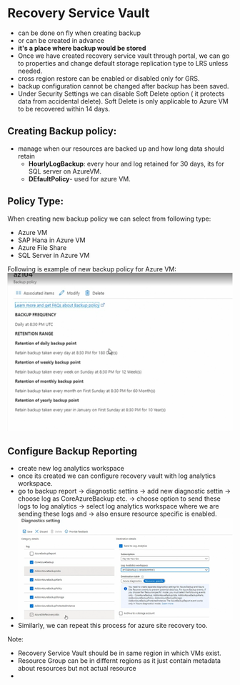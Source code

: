 
# Recovery Service Vault

- can be done on fly when creating backup 
- or can be created in advance 
- **it's a place where backup would be stored**
- Once we have created recovery service vault through portal, we can go to properties and change default storage replication type to LRS unless needed. 
- cross region restore can be enabled or disabled only for GRS.
- backup configuration cannot be changed after backup has been saved. 
- Under Security Settings we can disable Soft Delete option ( it protects data from accidental delete). Soft Delete is only applicable to Azure VM to be recovered within 14 days. 

## Creating Backup policy: 

- manage when our resources are backed up and how long data should retain
  - **HourlyLogBackup**: every hour and log retained for 30 days, its for SQL server on AzureVM. 
  - **DEfaultPolicy**- used for azure VM. 

## Policy Type:
When creating new backup policy we can select from following type: 
- Azure VM
- SAP Hana in Azure VM
- Azure File Share
- SQL Server in Azure VM



Following is example of new backup policy for Azure VM:
![img.png](images/3.0.1.png)


## Configure Backup Reporting

- create new log analytics workspace
- once its created we can configure recovery vault with log analytics workspace. 
- go to backup report -> diagnostic settins -> add new diagnostic settin -> choose log as CoreAzureBackup etc. -> choose option to send these logs to log analytics -> select log analytics workspace where we are sending these logs and -> also ensure resource specific  is enabled. 
- ![img.png](images/3.0.2.png)
- Similarly, we can repeat this process for azure site recovery too. 


Note: 
- Recovery Service Vault should be in same region in which VMs exist. 
- Resource Group can be in differnt regions as it just contain metadata about resources but not actual resource
- 